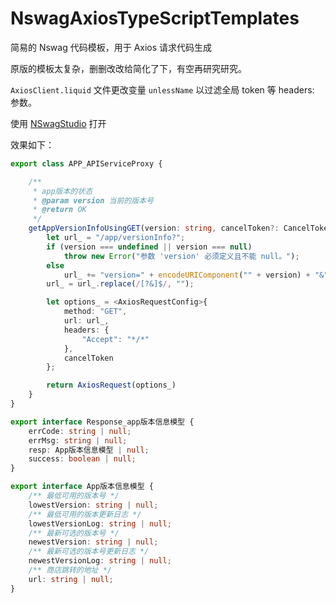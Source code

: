 # NswagAxiosTypeScriptTemplates
简易的 Nswag 代码模板，用于 Axios 请求代码生成

原版的模板太复杂，删删改改给简化了下，有空再研究研究。

`AxiosClient.liquid` 文件更改变量 `unlessName` 以过滤全局 token 等 headers:  参数。

使用 [NSwagStudio](https://github.com/RicoSuter/NSwag) 打开

效果如下：

```ts
export class APP_APIServiceProxy {

    /**
     * app版本的状态
     * @param version 当前的版本号
     * @return OK
     */
    getAppVersionInfoUsingGET(version: string, cancelToken?: CancelToken | undefined): Promise<AxiosResponse<Response_app版本信息模型>> {
        let url_ = "/app/versionInfo?";
        if (version === undefined || version === null)
            throw new Error("参数 'version' 必须定义且不能 null。");
        else
            url_ += "version=" + encodeURIComponent("" + version) + "&";
        url_ = url_.replace(/[?&]$/, "");

        let options_ = <AxiosRequestConfig>{
            method: "GET",
            url: url_,
            headers: {
                "Accept": "*/*"
            },
            cancelToken
        };

        return AxiosRequest(options_)
    }
}

export interface Response_app版本信息模型 {
    errCode: string | null;
    errMsg: string | null;
    resp: App版本信息模型 | null;
    success: boolean | null;
}

export interface App版本信息模型 {
    /** 最低可用的版本号 */
    lowestVersion: string | null;
    /** 最低可用的版本更新日志 */
    lowestVersionLog: string | null;
    /** 最新可选的版本号 */
    newestVersion: string | null;
    /** 最新可选的版本号更新日志 */
    newestVersionLog: string | null;
    /** 商店跳转的地址 */
    url: string | null;
}
```